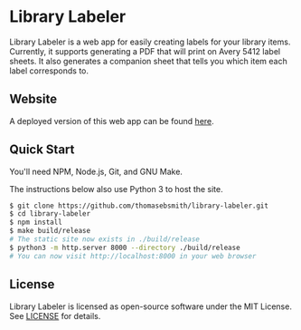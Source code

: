 # Library Labeler
Library Labeler is a web app for easily creating labels for your library items.
Currently, it supports generating a PDF that will print on Avery 5412 label
sheets. It also generates a companion sheet that tells you which item each label
corresponds to.

## Website
A deployed version of this web app can be found
[here](https://thomasebsmith.github.io/library-labeler/).

## Quick Start
You'll need NPM, Node.js, Git, and GNU Make.

The instructions below also use Python 3 to host the site.

```sh
$ git clone https://github.com/thomasebsmith/library-labeler.git
$ cd library-labeler
$ npm install
$ make build/release
# The static site now exists in ./build/release
$ python3 -m http.server 8000 --directory ./build/release
# You can now visit http://localhost:8000 in your web browser
```

## License
Library Labeler is licensed as open-source software under the MIT License. See
[LICENSE](./LICENSE) for details.
